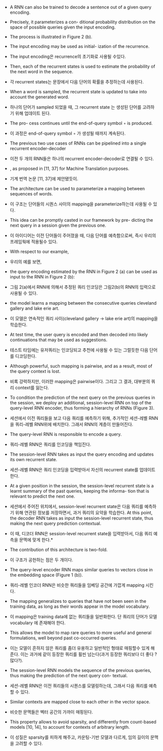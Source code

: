 * A RNN can also be trained to decode a sentence out of a given query encoding. 
* Precisely, it parameterizes a con- ditional probability distribution on the space of possible queries given the input encoding. 
* The process is illustrated in Figure 2 (b). 
* The input encoding may be used as initial- ization of the recurrence. 
* The input encoding은 recurrence의 초기화로 사용될 수있다.
* Then, each of the recurrent states is used to estimate the probability of the next word in the sequence. 
* 각 recurrent states는 문장에서 다음 단어의 확률을 추정하는데 사용된다.
* When a word is sampled, the recurrent state is updated to take into account the generated word.
* 하나의 단어가 sampled 되었을 때, 그 recurrent state 는 생성된 단어를 고려하기 위해 업데이트 된다.
* The pro- cess continues until the end-of-query symbol ◦ is produced.
* 이 과정은 end-of-query symbol ◦ 가 생성될 때까지 계속된다.
* The previous two use cases of RNNs can be pipelined into a single recurrent encoder-decoder
* 이전 두 개의 RNN들은 하나의 recurrent encoder-decoder로 연결될 수 있다.
* , as proposed in [11, 37] for Machine Translation purposes. 
* 기계 번역 논문 [11, 37]에 제안됐듯이.
* The architecture can be used to parameterize a mapping between sequences of words. 
* 이 구조는 단어들의 시퀀스 사이의 mapping을 parameterize하는데 사용될 수 있다.
* This idea can be promptly casted in our framework by pre- dicting the next query in a session given the previous one. 
* 이 아이디어는 이전 단어들이 주어졌을 때, 다음 단어를 예측함으로써, 즉시 우리의 프레임웍에 적용될수 있다.
* With respect to our example, 
* 우리의 예를 보면,
* the query encoding estimated by the RNN in Figure 2 (a) can be used as input to the RNN in Figure 2 (b): 
* 그림 2(a)에서 RNN에 의해서 추정된 쿼리 인코딩은 그림2(b)의 RNN의 입력으로 사용될 수 있다.
* the model learns a mapping between the consecutive queries cleveland gallery and lake erie art. 
* 이 모델은 연속적인 쿼리 사이(cleveland gallery -> lake erie art)의 mapping을 학습한다.
* At test time, the user query is encoded and then decoded into likely continuations that may be used as suggestions.
* 테스트 타임에는 유저쿼리는 인코딩되고 추천에 사용될 수 있는 그럴듯한 다음 단어를 디코딩한다.


* Although powerful, such mapping is pairwise, and as a result, most of the query context is lost. 
* 비록 강력하지만, 이러한 mapping은 pairwise이다. 그리고 그 결과, 대부분의 쿼리 context를 잃는다.
* To condition the prediction of the next query on the previous queries in the session, we deploy an additional, session-level RNN on top of the query-level RNN encoder, thus forming a hierarchy of RNNs (Figure 3). 
* 세션에서 이전 쿼리들을 보고 다음 쿼리를 예측하기 위해, 추가적인 세션-레벨 RNN을 쿼리-레벨 RNN위에 배치한다. 그래서 RNN의 계층이 만들어진다.
* The query-level RNN is responsible to  encode a query. 
* 쿼리-레벨 RNN은 쿼리를 인코딩을 책임진다.
* The session-level RNN takes as input the query encoding and updates its own recurrent state. 
* 세션-레벨 RNN은 쿼리 인코딩을 입력받아서 자신의 recurrent state를 업데이트한다.
* At a given position in the session, the session-level recurrent state is a learnt summary of the past queries, keeping the informa- tion that is relevant to predict the next one. 
* 세션에서 주어진 위치에서, session-level recurrent state은 다음 쿼리를 예측하기 위해 연관된 정보를 저장하면서, 과거 쿼리의 요약을 학습한다. 
At this point, the decoder RNN takes as input the session-level recurrent state, thus making the next query prediction contextual.
* 이 때, 디코더 RNN은 session-level recurrent state을 입력받아서, 다음 쿼리 예측을 문맥에 맞게 한다.* 

* The contribution of this architecture is two-fold. 
* 이 구조가 공헌하는 점은 두 개이다.
* The query-level encoder RNN maps similar queries to vectors close in the embedding space (Figure 1 (b)).
* 쿼리-레벨 인코더 RNN은 비슷한 쿼리들을 임베딩 공간에 가깝게 mapping 시킨다.
* The mapping generalizes to queries that have not been seen in the training data, as long as their words appear in the model vocabulary. 
* 이 mapping은 training data에 없는 쿼리들을 일반화한다.  단 쿼리의 단어가 모델 vocabulary 에 존재해야 한다.
* This allows the model to map rare queries to more useful and general formulations, well beyond past co-occurred queries. 
* 이는 모델이 흔하지 않은 쿼리를 좀더 유용하고 일반적인 형태로 매핑할수 있게 해준다. 이는 과거에 같이 등장한 쿼리를 휠씬 넘는다(과거 등장한 쿼리보다 더 좋다 ? 많다?).
* The session-level RNN models the sequence of the previous queries, thus making the prediction of the next query con- textual. 
* 세션-레벨 RNN은 이전 쿼리들의 시퀀스를 모델링하는데, 그래서 다음 쿼리를 예측할 수 있다.
* Similar contexts are mapped close to each other in the vector space. 
* 비슷한 문맥들은 벡터 공간의 가까이 매핑된다.
* This property allows to avoid sparsity, and differently from count-based models [10, 14], to account for contexts of arbitrary length.
* 이 성질은 sparsity를 피하게 해주고, 카운팅-기반 모델과 다르게, 임의 길이의 문맥을 고려할 수 있다.
